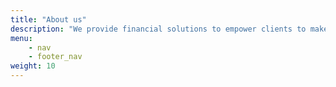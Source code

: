 ```yaml
---
title: "About us"
description: "We provide financial solutions to empower clients to make informed decisions and achieve financial goals."
menu:
    - nav
    - footer_nav
weight: 10
---
```

